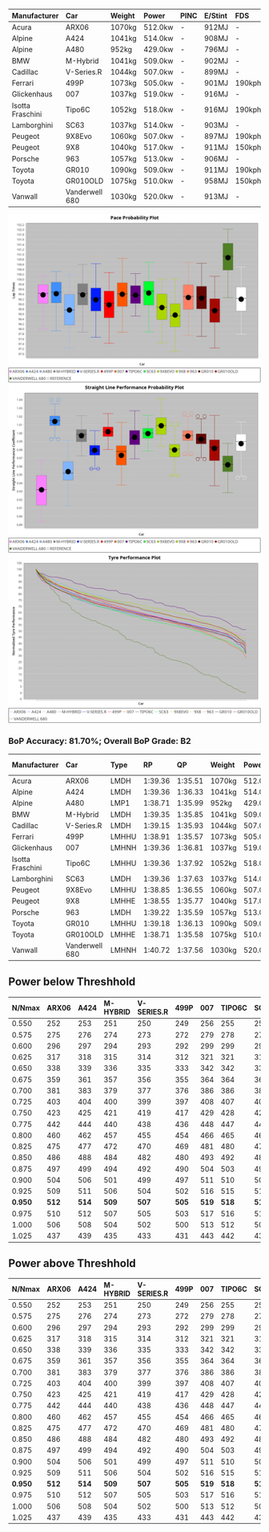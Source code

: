| Manufacturer     | Car            | Weight | Power   | PINC    | E/Stint | FDS     |
|:-|:-|:-|:-|:-|:-|:-|
| Acura            | ARX06          | 1070kg | 512.0kw |    -    | 912MJ   |    -    |
| Alpine           | A424           | 1041kg | 514.0kw |    -    | 908MJ   |    -    |
| Alpine           | A480           | 952kg  | 429.0kw |    -    | 796MJ   |    -    |
| BMW              | M-Hybrid       | 1041kg | 509.0kw |    -    | 902MJ   |    -    |
| Cadillac         | V-Series.R     | 1044kg | 507.0kw |    -    | 899MJ   |    -    |
| Ferrari          | 499P           | 1073kg | 505.0kw |    -    | 901MJ   | 190kph  |
| Glickenhaus      | 007            | 1037kg | 519.0kw |    -    | 916MJ   |    -    |
| Isotta Fraschini | Tipo6C         | 1052kg | 518.0kw |    -    | 916MJ   | 190kph  |
| Lamborghini      | SC63           | 1037kg | 514.0kw |    -    | 903MJ   |    -    |
| Peugeot          | 9X8Evo         | 1060kg | 507.0kw |    -    | 897MJ   | 190kph  |
| Peugeot          | 9X8            | 1040kg | 517.0kw |    -    | 911MJ   | 150kph  |
| Porsche          | 963            | 1057kg | 513.0kw |    -    | 906MJ   |    -    |
| Toyota           | GR010          | 1090kg | 509.0kw |    -    | 911MJ   | 190kph  |
| Toyota           | GR010OLD       | 1075kg | 510.0kw |    -    | 958MJ   | 150kph  |
| Vanwall          | Vanderwell 680 | 1030kg | 520.0kw |    -    | 913MJ   |    -    |

![PACECHART](./IMG/ACOMETHOD.png)
![STRAIGHTLINEPERFORMANCECHART](./IMG/ACOMETHOD_sp.png)
![TYREPERFORMANCECHART](./IMG/ACOMETHOD_tw.png)

### BoP Accuracy: 81.70%; Overall BoP Grade: B2
| Manufacturer     | Car            | Type  | RP      | QP      | Weight | Power¹  | Threshhold | PINC    | Power²   | E/Stint | AVG Vmax  | FDS     | RDLC | L/Stint | BOP-Grade | Model Accuracy | Model Points | Match%  | SimDiff |
|:-|:-|:-|:-|:-|:-|:-|:-|:-|:-|:-|:-|:-|:-|:-|:-|:-|:-|:-|:-|
| Acura            | ARX06          | LMDH  | 1:39.36 | 1:35.51 | 1070kg | 512.0kw | 210.0kph   |    -    | 512.00kw |  912MJ  | 298.81kph |    -    | 1.00 | 29      | +D1       | 100.00%        | 995          | 69.30%  | #       |
| Alpine           | A424           | LMDH  | 1:39.36 | 1:36.33 | 1041kg | 514.0kw | 210.0kph   |    -    | 514.00kw |  908MJ  | 313.45kph |    -    | 1.01 | 29      | +A2       | 100.00%        | 635          | 93.94%  | #       |
| Alpine           | A480           | LMP1  | 1:38.71 | 1:35.99 |  952kg | 429.0kw | 210.0kph   |    -    | 429.00kw |  796MJ  | 300.73kph |    -    | 0.97 | 27      | -C1       | 98.32%         | 818          | 78.81%  | #       |
| BMW              | M-Hybrid       | LMDH  | 1:39.35 | 1:35.85 | 1041kg | 509.0kw | 210.0kph   |    -    | 509.00kw |  902MJ  | 310.22kph |    -    | 1.01 | 29      | ~A1       | 100.00%        | 1696         | 100.00% | #       |
| Cadillac         | V-Series.R     | LMDH  | 1:39.15 | 1:35.93 | 1044kg | 507.0kw | 210.0kph   |    -    | 507.00kw |  899MJ  | 306.70kph |    -    | 1.01 | 29      | +A2       | 98.34%         | 1841         | 93.52%  | #       |
| Ferrari          | 499P           | LMHHU | 1:38.91 | 1:35.57 | 1073kg | 505.0kw | 210.0kph   |    -    | 505.00kw |  901MJ  | 308.80kph | 190kph  | 1.01 | 29      | -B1       | 100.00%        | 1773         | 85.77%  | #       |
| Glickenhaus      | 007            | LMHNH | 1:39.36 | 1:36.81 | 1037kg | 519.0kw | 210.0kph   |    -    | 519.00kw |  916MJ  | 307.86kph |    -    | 0.95 | 29      | ~A1       | 98.48%         | 1488         | 100.00% | #       |
| Isotta Fraschini | Tipo6C         | LMHHU | 1:39.36 | 1:37.92 | 1052kg | 518.0kw | 210.0kph   |    -    | 518.00kw |  916MJ  | 310.46kph | 190kph  | 1.05 | 29      | +Ω1       | 100.00%        | 66           | 46.58%  | #       |
| Lamborghini      | SC63           | LMDH  | 1:39.36 | 1:37.63 | 1037kg | 514.0kw | 210.0kph   |    -    | 514.00kw |  903MJ  | 311.46kph |    -    | 1.05 | 29      | ~A1       | 100.00%        | 504          | 100.00% | #       |
| Peugeot          | 9X8Evo         | LMHHU | 1:38.85 | 1:36.55 | 1060kg | 507.0kw | 210.0kph   |    -    | 507.00kw |  897MJ  | 310.87kph | 190kph  | 0.99 | 29      | +C1       | 100.00%        | 249          | 76.24%  | #       |
| Peugeot          | 9X8            | LMHHE | 1:38.55 | 1:35.77 | 1040kg | 517.0kw | 210.0kph   |    -    | 517.00kw |  911MJ  | 308.15kph | 150kph  | 1.02 | 29      | -D1       | 100.00%        | 1199         | 69.29%  | ±0.57s  |
| Porsche          | 963            | LMDH  | 1:39.22 | 1:35.59 | 1057kg | 513.0kw | 210.0kph   |    -    | 513.00kw |  906MJ  | 309.71kph |    -    | 0.99 | 29      | ~A1       | 99.96%         | 4880         | 100.00% | #       |
| Toyota           | GR010          | LMHHU | 1:39.18 | 1:36.13 | 1090kg | 509.0kw | 210.0kph   |    -    | 509.00kw |  911MJ  | 306.83kph | 190kph  | 1.00 | 29      | ~A1       | 99.96%         | 2429         | 100.00% | #       |
| Toyota           | GR010OLD       | LMHHE | 1:38.71 | 1:35.58 | 1075kg | 510.0kw | 210.0kph   |    -    | 510.00kw |  958MJ  | 306.19kph | 150kph  | 1.02 | 29      | -C1       | 100.00%        | 1183         | 76.34%  | #       |
| Vanwall          | Vanderwell 680 | LMHNH | 1:40.72 | 1:37.56 | 1030kg | 520.0kw | 210.0kph   |    -    | 520.00kw |  913MJ  | 306.54kph |    -    | 1.00 | 29      | +Ω1       | 98.84%         | 170          | 35.65%  | #       |

## Power below Threshhold
| N/Nmax    | ARX06   | A424    | M-HYBRID | V-SERIES.R | 499P    | 007     | TIPO6C  | SC63    | 9X8EVO  | 9X8     | 963     | GR010   | GR010OLD | VANDERWELL 680 | ​     | RPM      | A480    |
|:-|:-|:-|:-|:-|:-|:-|:-|:-|:-|:-|:-|:-|:-|:-|:-|:-|:-|
|  0.550    |  252    |  253    |  251     |  250       |  249    |  256    |  255    |  253    |  250    |  255    |  253    |  251    |  251     |  256           |  ​    |   --     |   -     |
|  0.575    |  275    |  276    |  274     |  273       |  272    |  279    |  278    |  276    |  273    |  278    |  276    |  274    |  274     |  279           |  ​    |   --     |   -     |
|  0.600    |  296    |  297    |  294     |  293       |  292    |  299    |  299    |  297    |  293    |  298    |  296    |  294    |  295     |  300           |  ​    |   --     |   -     |
|  0.625    |  317    |  318    |  315     |  314       |  312    |  321    |  321    |  318    |  314    |  320    |  317    |  315    |  316     |  322           |  ​    |   --     |   -     |
|  0.650    |  338    |  339    |  336     |  335       |  333    |  342    |  342    |  339    |  335    |  341    |  338    |  336    |  337     |  343           |  ​    |   --     |   -     |
|  0.675    |  359    |  361    |  357     |  356       |  355    |  364    |  364    |  361    |  356    |  363    |  360    |  357    |  358     |  365           |  ​    |   --     |   -     |
|  0.700    |  381    |  383    |  379     |  377       |  376    |  386    |  386    |  383    |  377    |  385    |  382    |  379    |  380     |  387           |  ​    |   --     |   -     |
|  0.725    |  403    |  404    |  400     |  399       |  397    |  408    |  407    |  404    |  399    |  407    |  403    |  400    |  401     |  409           |  ​    |   --     |   -     |
|  0.750    |  423    |  425    |  421     |  419       |  417    |  429    |  428    |  425    |  419    |  427    |  424    |  421    |  422     |  430           |  ​    |   --     |   -     |
|  0.775    |  442    |  444    |  440     |  438       |  436    |  448    |  447    |  444    |  438    |  446    |  443    |  440    |  441     |  449           |  ​    |  5000    |  252    |
|  0.800    |  460    |  462    |  457     |  455       |  454    |  466    |  465    |  462    |  455    |  464    |  461    |  457    |  458     |  467           |  ​    |  5500    |  297    |
|  0.825    |  475    |  477    |  472     |  470       |  469    |  481    |  480    |  477    |  470    |  479    |  476    |  472    |  473     |  482           |  ​    |  6000    |  332    |
|  0.850    |  486    |  488    |  484     |  482       |  480    |  493    |  492    |  488    |  482    |  491    |  487    |  484    |  485     |  494           |  ​    |  6500    |  375    |
|  0.875    |  497    |  499    |  494     |  492       |  490    |  504    |  503    |  499    |  492    |  502    |  498    |  494    |  495     |  505           |  ​    |  7000    |  419    |
|  0.900    |  504    |  506    |  501     |  499       |  497    |  511    |  510    |  506    |  499    |  509    |  505    |  501    |  502     |  512           |  ​    |  7500    |  430    |
|  0.925    |  509    |  511    |  506     |  504       |  502    |  516    |  515    |  511    |  504    |  514    |  510    |  506    |  507     |  517           |  ​    |  8000    |  426    |
| **0.950** | **512** | **514** | **509**  | **507**    | **505** | **519** | **518** | **514** | **507** | **517** | **513** | **509** | **510**  | **520**        | **​** | **8500** | **429** |
|  0.975    |  510    |  512    |  507     |  505       |  503    |  517    |  516    |  512    |  505    |  515    |  511    |  507    |  508     |  518           |  ​    |  9000    |  214    |
|  1.000    |  506    |  508    |  504     |  502       |  500    |  513    |  512    |  508    |  502    |  511    |  507    |  504    |  505     |  514           |  ​    |   --     |   -     |
|  1.025    |  437    |  439    |  435     |  433       |  431    |  443    |  442    |  439    |  433    |  441    |  438    |  435    |  436     |  444           |  ​    |   --     |   -     |

## Power above Threshhold
| N/Nmax    | ARX06   | A424    | M-HYBRID | V-SERIES.R | 499P    | 007     | TIPO6C  | SC63    | 9X8EVO  | 9X8     | 963     | GR010   | GR010OLD | VANDERWELL 680 | ​     | RPM      | A480    |
|:-|:-|:-|:-|:-|:-|:-|:-|:-|:-|:-|:-|:-|:-|:-|:-|:-|:-|
|  0.550    |  252    |  253    |  251     |  250       |  249    |  256    |  255    |  253    |  250    |  255    |  253    |  251    |  251     |  256           |  ​    |   --     |   -     |
|  0.575    |  275    |  276    |  274     |  273       |  272    |  279    |  278    |  276    |  273    |  278    |  276    |  274    |  274     |  279           |  ​    |   --     |   -     |
|  0.600    |  296    |  297    |  294     |  293       |  292    |  299    |  299    |  297    |  293    |  298    |  296    |  294    |  295     |  300           |  ​    |   --     |   -     |
|  0.625    |  317    |  318    |  315     |  314       |  312    |  321    |  321    |  318    |  314    |  320    |  317    |  315    |  316     |  322           |  ​    |   --     |   -     |
|  0.650    |  338    |  339    |  336     |  335       |  333    |  342    |  342    |  339    |  335    |  341    |  338    |  336    |  337     |  343           |  ​    |   --     |   -     |
|  0.675    |  359    |  361    |  357     |  356       |  355    |  364    |  364    |  361    |  356    |  363    |  360    |  357    |  358     |  365           |  ​    |   --     |   -     |
|  0.700    |  381    |  383    |  379     |  377       |  376    |  386    |  386    |  383    |  377    |  385    |  382    |  379    |  380     |  387           |  ​    |   --     |   -     |
|  0.725    |  403    |  404    |  400     |  399       |  397    |  408    |  407    |  404    |  399    |  407    |  403    |  400    |  401     |  409           |  ​    |   --     |   -     |
|  0.750    |  423    |  425    |  421     |  419       |  417    |  429    |  428    |  425    |  419    |  427    |  424    |  421    |  422     |  430           |  ​    |   --     |   -     |
|  0.775    |  442    |  444    |  440     |  438       |  436    |  448    |  447    |  444    |  438    |  446    |  443    |  440    |  441     |  449           |  ​    |  5000    |  252    |
|  0.800    |  460    |  462    |  457     |  455       |  454    |  466    |  465    |  462    |  455    |  464    |  461    |  457    |  458     |  467           |  ​    |  5500    |  297    |
|  0.825    |  475    |  477    |  472     |  470       |  469    |  481    |  480    |  477    |  470    |  479    |  476    |  472    |  473     |  482           |  ​    |  6000    |  332    |
|  0.850    |  486    |  488    |  484     |  482       |  480    |  493    |  492    |  488    |  482    |  491    |  487    |  484    |  485     |  494           |  ​    |  6500    |  375    |
|  0.875    |  497    |  499    |  494     |  492       |  490    |  504    |  503    |  499    |  492    |  502    |  498    |  494    |  495     |  505           |  ​    |  7000    |  419    |
|  0.900    |  504    |  506    |  501     |  499       |  497    |  511    |  510    |  506    |  499    |  509    |  505    |  501    |  502     |  512           |  ​    |  7500    |  430    |
|  0.925    |  509    |  511    |  506     |  504       |  502    |  516    |  515    |  511    |  504    |  514    |  510    |  506    |  507     |  517           |  ​    |  8000    |  426    |
| **0.950** | **512** | **514** | **509**  | **507**    | **505** | **519** | **518** | **514** | **507** | **517** | **513** | **509** | **510**  | **520**        | **​** | **8500** | **429** |
|  0.975    |  510    |  512    |  507     |  505       |  503    |  517    |  516    |  512    |  505    |  515    |  511    |  507    |  508     |  518           |  ​    |  9000    |  214    |
|  1.000    |  506    |  508    |  504     |  502       |  500    |  513    |  512    |  508    |  502    |  511    |  507    |  504    |  505     |  514           |  ​    |   --     |   -     |
|  1.025    |  437    |  439    |  435     |  433       |  431    |  443    |  442    |  439    |  433    |  441    |  438    |  435    |  436     |  444           |  ​    |   --     |   -     |
